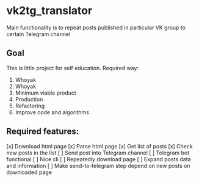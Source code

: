 # vk2tg_translator
Main functionality is to repeat posts published in particular VK group to certain Telegram channel

## Goal
This is little project for self education. Required way:
1. Whoyak
2. Whoyak
3. Minimum viable product
4. Production
5. Refactoring
6. Improve code and algorithms

## Required features:
[x] Download html page
[x] Parse html page
[x] Get list of posts
[x] Check new posts in the list
[ ] Send post into Telegram channel
[ ] Telegram bot functional
[ ] Nice cli
[ ] Repeatedly download page
[ ] Expand posts data and information
[ ] Make send-to-telegram step depend on new posts on downloaded page
